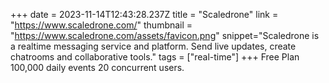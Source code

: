 +++
date = 2023-11-14T12:43:28.237Z
title = "Scaledrone"
link = "https://www.scaledrone.com/"
thumbnail = "https://www.scaledrone.com/assets/favicon.png"
snippet="Scaledrone is a realtime messaging service and platform. Send live updates, create chatrooms and collaborative tools."
tags = ["real-time"]
+++
Free Plan
100,000 daily events
20 concurrent users.
